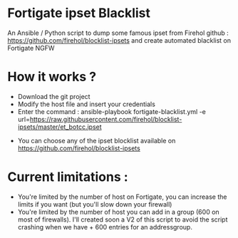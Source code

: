 # Fortigate ipset Blacklist
An Ansible / Python script to dump some famous ipset from Firehol github : https://github.com/firehol/blocklist-ipsets and create automated blacklist on Fortigate NGFW

# How it works ?
- Download the git project
- Modify the host file and insert your credentials
- Enter the command : ansible-playbook fortigate-blacklist.yml -e url=https://raw.githubusercontent.com/firehol/blocklist-ipsets/master/et_botcc.ipset
* You can choose any of the ipset blocklist available on https://github.com/firehol/blocklist-ipsets

# Current limitations :
- You're limited by the number of host on Fortigate, you can increase the limits if you want (but you'll slow down your firewall)
- You're limited by the number of host you can add in a group (600 on most of firewalls). I'll created soon a V2 of this script to avoid the script crashing when we have + 600 entries for an addressgroup.

